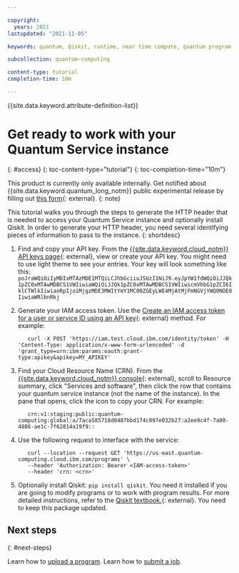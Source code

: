 ```yaml
---

copyright:
  years: 2021
lastupdated: "2021-11-05"

keywords: quantum, Qiskit, runtime, near time compute, quantum program

subcollection: quantum-computing

content-type: tutorial
completion-time: 10m

---
```


{{site.data.keyword.attribute-definition-list}}

# Get ready to work with your Quantum Service instance
{: #access}
{: toc-content-type="tutorial"}
{: toc-completion-time="10m"}

This product is currently only available internally.  Get notified about {{site.data.keyword.quantum_long_notm}} public experimental release by filling out [this form](https://airtable.com/shrRpebS4aD3XeDhA){: external}.
{: note}

This tutorial walks you through the steps to generate the HTTP header that is needed to access your Quantum Service instance and optionally install Qiskit. In order to generate your HTTP header, you need several identifying pieces of information to pass to the instance.
{: shortdesc}

1. Find and copy your API key. From the [{{site.data.keyword.cloud_notm}} API keys page](https://cloud.ibm.com/iam/apikeys){: external}, view or create your API key. You might need to use light theme to see your entries.  Your key will look something like this: `poJraWQiOiIyMDIxMTAzMDE1MTQiLCJhbGciiuJSUzI1NiJ9.eyJpYW1fdWQiOiJJQk1pZC0xMTAwMDBCS1VWIiwiaWQiOiJJQk1pZC0xMTAwMDBCS1VWIiwicmVhbG1pZCI6IklCTWlkIiwianRpIjoiMjgzMDE3MWItYmY1MC00ZGEyLWE4MjAtMjFmNGVjYWQ0NDE0IiwiaWRlbnRkj`

2. Generate your IAM access token. Use the [Create an IAM access token for a user or service ID using an API key](https://cloud.ibm.com/apidocs/iam-identity-token-api#gettoken-apikey){: external} method. For example:
   ```curl
      curl -X POST 'https://iam.test.cloud.ibm.com/identity/token' -H 'Content-Type: application/x-www-form-urlencoded' -d 'grant_type=urn:ibm:params:oauth:grant-type:apikey&apikey=MY_APIKEY'
   ```

3. Find your Cloud Resource Name (CRN). From the [{{site.data.keyword.cloud_notm}} console](https://cloud.ibm.com){: external}, scroll to Resource summary, click "Services and software", then click the row that contains your quantum service instance (not the name of the instance). In the pane that opens, click the icon to copy your CRN. For example:
   ```text
      crn:v1:staging:public:quantum-computing:global:a/7aca585718d0487bbd174c097e032b27:a2ee9c4f-7a00-4886-ae1c-7f62814a19f9::
   ```


4. Use the following request to interface with the service:

   ```curl
      curl --location --request GET 'https://us-east.quantum-computing.cloud.ibm.com/programs' \
      --header 'Authorization: Bearer <IAM-access-token>'
      --header 'crn: <crn>'
   ```

5. Optionally install Qiskit: `pip install qiskit`. You need it installed if you are going to modify programs or to work with program results. For more detailed instructions, refer to the [Qiskit textbook.](https://qiskit.org/textbook/ch-appendix/qiskit.html){: external}. You  need to keep this package updated.



## Next steps
{: #next-steps}

Learn how to [upload a program](/docs/quantum-computing?topic=quantum-computing-program).
Learn how to [submit a job](/docs/quantum-computing?topic=quantum-computing-run_job).
